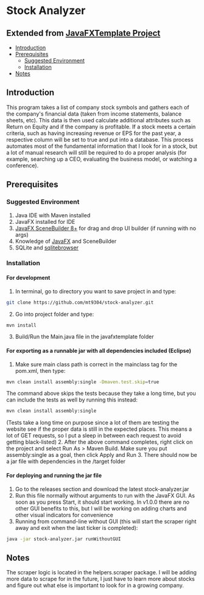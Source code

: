 # Stock Analyzer
## Extended from [JavaFXTemplate Project](https://github.com/mt9304/javafxtemplate)

- [Introduction](#introduction)
- [Prerequisites](#prerequisites)
  - [Suggested Environment](#suggested-environment)
  - [Installation](#installation)
- [Notes](#notes)

## Introduction

This program takes a list of company stock symbols and gathers each of the company's financial data (taken from income statements, balance sheets, etc). This data is then used calculate additional attributes such as Return on Equity and if the company is profitable. If a stock meets a certain criteria, such as having increasing revenue or EPS for the past year, a respective column will be set to true and put into a database. This process automates most of the fundamental information that I look for in a stock, but a lot of manual research will still be required to do a proper analysis (for example, searching up a CEO, evaluating the business model, or watching a conference). 

## Prerequisites

### Suggested Environment

1. Java IDE with Maven installed
2. JavaFX installed for IDE
3. [JavaFX SceneBuilder 8+](http://gluonhq.com/products/scene-builder/) for drag and drop UI builder (if running with no args)
4. Knowledge of [JavaFX](https://www.tutorialspoint.com/javafx/index.htm) and SceneBuilder
5. SQLite and [sqlitebrowser](http://sqlitebrowser.org/)

### Installation

#### For development
1. In terminal, go to directory you want to save project in and type: 
```bash
git clone https://github.com/mt9304/stock-analyzer.git
```
2. Go into project folder and type: 
```bash
mvn install
```
3. Build/Run the Main.java file in the javafxtemplate folder

#### For exporting as a runnable jar with all dependencies included (Eclipse)
1. Make sure main class path is correct in the mainclass tag for the pom.xml, then type: 
```bash
mvn clean install assembly:single -Dmaven.test.skip=true
```
The command above skips the tests because they take a long time, but you can include the tests as well by running this instead: 
```bash
mvn clean install assembly:single
```
(Tests take a long time on purpose since a lot of them are testing the website see if the proper data is still in the expected places. This means a lot of GET requests, so I put a sleep in between each request to avoid getting black-listed)
2. After the above command completes, right click on the project and select Run As > Maven Build. Make sure you put assembly:single as a goal, then click Apply and Run
3. There should now be a jar file with dependencies in the /target folder

#### For deploying and running the jar file
1. Go to the releases section and download the latest stock-analyzer.jar
2. Run this file normally without arguments to run with the JavaFX GUI. As soon as you press Start, it should start working. In v1.0.0 there are no other GUI benefits to this, but I will be working on adding charts and other visual indicators for convenience
3. Running from command-line without GUI (this will start the scraper right away and exit when the last ticker is completed): 
```bash
java -jar stock-analyzer.jar runWithoutGUI
```

## Notes
The scraper logic is located in the helpers.scraper package. I will be adding more data to scrape for in the future, I just have to learn more about stocks and figure out what else is important to look for in a growing company. 